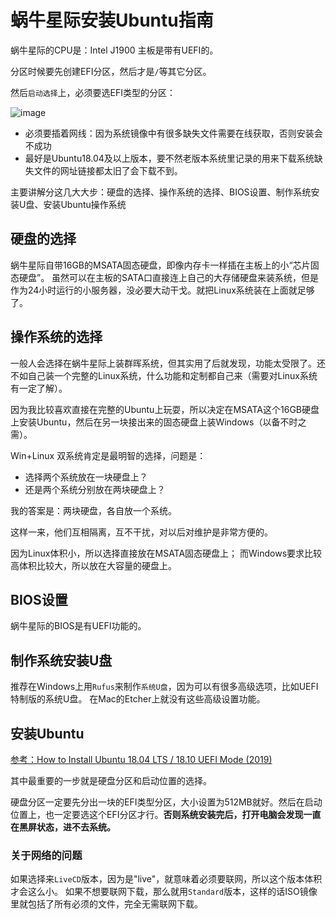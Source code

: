 # 蜗牛星际安装Ubuntu指南

蜗牛星际的CPU是：Intel J1900
主板是带有UEFI的。

分区时候要先创建EFI分区，然后才是`/`等其它分区。

然后`启动选择`上，必须要选EFI类型的分区：

![image](https://user-images.githubusercontent.com/14041622/60380729-e16ab600-9a7c-11e9-8d3b-6a7b9bff58a6.png)

- 必须要插着网线：因为系统镜像中有很多缺失文件需要在线获取，否则安装会不成功
- 最好是Ubuntu18.04及以上版本，要不然老版本系统里记录的用来下载系统缺失文件的网址链接都太旧了会下载不到。




主要讲解分这几大大步：硬盘的选择、操作系统的选择、BIOS设置、制作系统安装U盘、安装Ubuntu操作系统

## 硬盘的选择

蜗牛星际自带16GB的MSATA固态硬盘，即像内存卡一样插在主板上的小“芯片固态硬盘”。
虽然可以在主板的SATA口直接连上自己的大存储硬盘来装系统，但是作为24小时运行的小服务器，没必要大动干戈。就把Linux系统装在上面就足够了。


## 操作系统的选择

一般人会选择在蜗牛星际上装群晖系统，但其实用了后就发现，功能太受限了。还不如自己装一个完整的Linux系统，什么功能和定制都自己来（需要对Linux系统有一定了解）。

因为我比较喜欢直接在完整的Ubuntu上玩耍，所以决定在MSATA这个16GB硬盘上安装Ubuntu，然后在另一块接出来的固态硬盘上装Windows（以备不时之需）。

Win+Linux 双系统肯定是最明智的选择，问题是：
- 选择两个系统放在一块硬盘上？
- 还是两个系统分别放在两块硬盘上？

我的答案是：两块硬盘，各自放一个系统。

这样一来，他们互相隔离，互不干扰，对以后对维护是非常方便的。

因为Linux体积小，所以选择直接放在MSATA固态硬盘上；
而Windows要求比较高体积比较大，所以放在大容量的硬盘上。


## BIOS设置
蜗牛星际的BIOS是有UEFI功能的。


## 制作系统安装U盘

推荐在Windows上用`Rufus`来制作`系统U盘`，因为可以有很多高级选项，比如UEFI特制版的系统U盘。
在Mac的Etcher上就没有这些高级设置功能。


## 安装Ubuntu

[参考：How to Install Ubuntu 18.04 LTS / 18.10 UEFI Mode (2019)](https://www.youtube.com/watch?v=BwXRtJ6eC7I)

其中最重要的一步就是硬盘分区和启动位置的选择。

硬盘分区一定要先分出一块的EFI类型分区，大小设置为512MB就好。然后在启动位置上，也一定要选这个EFI分区才行。**否则系统安装完后，打开电脑会发现一直在黑屏状态，进不去系统。**

### 关于网络的问题

如果选择来`LiveCD`版本，因为是"live"，就意味着必须要联网，所以这个版本体积才会这么小。
如果不想要联网下载，那么就用`Standard`版本，这样的话ISO镜像里就包括了所有必须的文件，完全无需联网下载。

